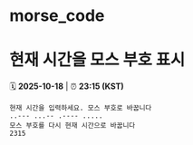 # morse_code
# 현재 시간을 모스 부호 표시
<!-- MORSE_TIME_START -->
🗓️ **2025-10-18** | ⏰ **23:15 (KST)**

```
현재 시간을 입력하세요. 모스 부호로 바꿉니다
..--- ...-- .---- .....
모스 부호를 다시 현재 시간으로 바꿉니다
2315
```
<!-- MORSE_TIME_END -->
